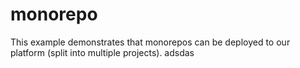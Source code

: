 # monorepo

This example demonstrates that monorepos can be deployed to our platform (split into multiple projects).
adsdas
